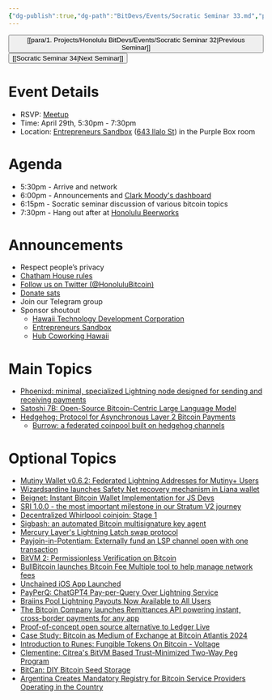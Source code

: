 ```yaml
---
{"dg-publish":true,"dg-path":"BitDevs/Events/Socratic Seminar 33.md","permalink":"/bit-devs/events/socratic-seminar-33/","title":"Socratic Seminar 33","tags":["bitdevs","bitcoin","resource","socratic-33"],"noteIcon":"3","created":"2024-04-21T18:05:44.067-10:00","updated":"2024-04-21T19:05:23.743-10:00"}
---
```




<button class="obsidian-button previous-seminar">[[para/1. Projects/Honolulu BitDevs/Events/Socratic Seminar 32\|Previous Seminar]]</button> <button class="obsidian-button next-seminar">[[Socratic Seminar 34\|Next Seminar]]</button>

# Event Details

- RSVP: [Meetup](https://www.meetup.com/honolulu-bitdevs/events/298389357/)
- Time: April 29th, 5:30pm - 7:30pm
- Location: [Entrepreneurs Sandbox](https://sandboxhawaii.org/) ([643 Ilalo St](https://goo.gl/maps/3Zj38htV13iUn4dcA)) in the Purple Box room

# Agenda

- 5:30pm - Arrive and network  
- 6:00pm - Announcements and [Clark Moody's dashboard](https://bitcoin.clarkmoody.com/dashboard/)
- 6:15pm - Socratic seminar discussion of various bitcoin topics
- 7:30pm - Hang out after at [Honolulu Beerworks](https://www.honolulubeerworks.com/)

# Announcements

- Respect people’s privacy
- [Chatham House rules](https://www.chathamhouse.org/about-us/chatham-house-rule)
- [Follow us on Twitter (@HonoluluBitcoin)](https://twitter.com/HonoluluBitcoin)
- [Donate sats](https://checkout.opennode.com/p/5dea6b7a-d33c-4fda-b54c-98f092814c7d)
- Join our Telegram group
- Sponsor shoutout
	- [Hawaii Technology Development Corporation](https://www.htdc.org/about/)
	- [Entrepreneurs Sandbox](https://sandboxhawaii.org/)
	- [Hub Coworking Hawaii](https://hubcoworkinghi.com/)

# Main Topics

- [Phoenixd: minimal, specialized Lightning node designed for sending and receiving payments](https://phoenix.acinq.co/server) 
- [Satoshi 7B: Open-Source Bitcoin-Centric Large Language Model](https://www.nobsbitcoin.com/satoshi-7b-open-sourced/)
- [Hedgehog: Protocol for Asynchronous Layer 2 Bitcoin Payments](https://www.nobsbitcoin.com/introducing-hedgehog/) 
	- [Burrow: a federated coinpool built on hedgehog channels](https://gist.github.com/supertestnet/14addffae669058a9bb9df2e2608ff7f)

# Optional Topics

- [Mutiny Wallet v0.6.2: Federated Lightning Addresses for Mutiny+ Users](https://www.nobsbitcoin.com/mutiny-wallet-v0-6-2/)
- [Wizardsardine launches Safety Net recovery mechanism in Liana wallet](https://wizardsardine.com/blog/safetynet/)
- [Beignet: Instant Bitcoin Wallet Implementation for JS Devs](https://www.nobsbitcoin.com/beignet-bitcoin-wallet-for-js-devs/)
- [SRI 1.0.0 - the most important milestone in our Stratum V2 journey](https://stratumprotocol.org/blog/sri-1-0-0/)
- [Decentralized Whirlpool coinjoin: Stage 1](https://blog.samourai.is/decentralized-whirlpool-stage-1/)
- [Sigbash: an automated Bitcoin multisignature key agent](https://sigbash.com/)
- [Mercury Layer's Lightning Latch swap protocol](https://www.nobsbitcoin.com/mercurylayer-lightning-latch-swap-protocol/)
- [Payjoin-in-Potentiam: Externally fund an LSP channel open with one transaction](https://delvingbitcoin.org/t/payjoin-in-potentiam-externally-fund-an-lsp-channel-open-with-one-transaction/749)
- [BitVM 2: Permissionless Verification on Bitcoin](https://bitvm.org/bitvm2)
- [BullBitcoin launches Bitcoin Fee Multiple tool to help manage network fees](https://www.bullbitcoin.com/blog/how-the-bull-bitcoin-fee-multiple-can-help-you-manage-bitcoin-network-fees)
- [Unchained iOS App Launched](https://www.nobsbitcoin.com/unchained-ios-app-launched/)
- [PayPerQ: ChatGPT4 Pay-per-Query Over Lightning Service](https://www.nobsbitcoin.com/payperq-ai/)
- [Braiins Pool Lightning Payouts Now Available to All Users](https://www.nobsbitcoin.com/braiins-pool-lightning-payouts-public-release/)
- [The Bitcoin Company launches Remittances API powering instant, cross-border payments for any app](https://thebitcoincompany.com/documents/The_Bitcoin_Company_Press_Release_Remittances_API.pdf)
- [Proof-of-concept open source alternative to Ledger Live](https://github.com/darosior/ledger_installer)
- [Case Study: Bitcoin as Medium of Exchange at Bitcoin Atlantis 2024](https://www.nobsbitcoin.com/case-study-bitcoin-as-medium-of-exchange-at-bitcoin-atlantis-2024/)
- [Introduction to Runes: Fungible Tokens On Bitcoin - Voltage](https://voltage.cloud/blog/bitcoin-education/introduction-to-runes-fungible-tokens-on-bitcoin/)
- [Clementine: Citrea's BitVM Based Trust-Minimized Two-Way Peg Program](https://www.blog.citrea.xyz/unveiling-clementine/)
- [BitCan: DIY Bitcoin Seed Storage](https://www.nobsbitcoin.com/bitcan-budget-diy-bitcoin-seed-storage/)
- [Argentina Creates Mandatory Registry for Bitcoin Service Providers Operating in the Country](https://www.nobsbitcoin.com/argentina-mandatory-registry-for-bitcoin-service-providers/)